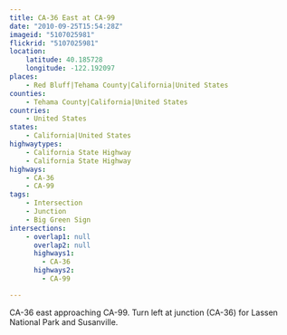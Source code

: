 ```yaml
---
title: CA-36 East at CA-99
date: "2010-09-25T15:54:28Z"
imageid: "5107025981"
flickrid: "5107025981"
location:
    latitude: 40.185728
    longitude: -122.192097
places:
    - Red Bluff|Tehama County|California|United States
counties:
    - Tehama County|California|United States
countries:
    - United States
states:
    - California|United States
highwaytypes:
    - California State Highway
    - California State Highway
highways:
    - CA-36
    - CA-99
tags:
    - Intersection
    - Junction
    - Big Green Sign
intersections:
    - overlap1: null
      overlap2: null
      highways1:
        - CA-36
      highways2:
        - CA-99

---
```

CA-36 east approaching CA-99.  Turn left at junction (CA-36) for Lassen National Park and Susanville.